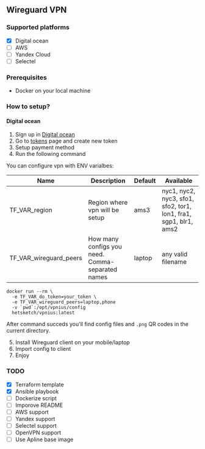 ## Wireguard VPN

### Supported platforms

- [x] Digital ocean
- [ ] AWS
- [ ] Yandex Cloud
- [ ] Selectel

### Prerequisites

* Docker on your local machine

### How to setup?

#### Digital ocean

1. Sign up in [Digital ocean](https://m.do.co/c/d461fa06b15a)
2. Go to [tokens](https://cloud.digitalocean.com/account/api/tokens) page and create new token
3. Setup payment method
4. Run the following command

You can configure vpn with ENV varialbes:

|Name|Description|Default|Available|
|---|---|---|---|
|TF_VAR_region| Region where vpn will be setup | ams3 | nyc1, nyc2, nyc3, sfo1, sfo2, tor1, lon1, fra1, sgp1, blr1, ams2|
|TF_VAR_wireguard_peers| How many configs you need. Comma-separated names | laptop | any valid filename |

```
docker run --rm \
  -e TF_VAR_do_token=your_token \
  -e TF_VAR_wireguard_peers=laptop,phone
  -v `pwd`:/opt/vpnius/config
  hetsketch/vpnius:latest
  ```

After command succeds you'll find config files and `.png` QR codes in the current directory.

5. Install Wireguard client on your mobile/laptop
6. Import config to client
7. Enjoy

### TODO

- [x] Terraform template
- [x] Ansible playbook
- [ ] Dockerize script
- [ ] Imporove README
- [ ] AWS support
- [ ] Yandex support
- [ ] Selectel support
- [ ] OpenVPN support
- [ ] Use Apline base image
